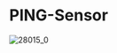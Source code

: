 # PING-Sensor



![28015_0](https://user-images.githubusercontent.com/66917039/190484204-3cb8303b-8a14-45da-83d4-94af7103bedb.png)
